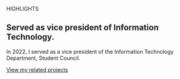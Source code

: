 HIGHLIGHTS
## Served as vice president of Information Technology.

In 2022, I served as a vice president of the Information Technology Department, Student Council.

[View my related projects](/projects)
